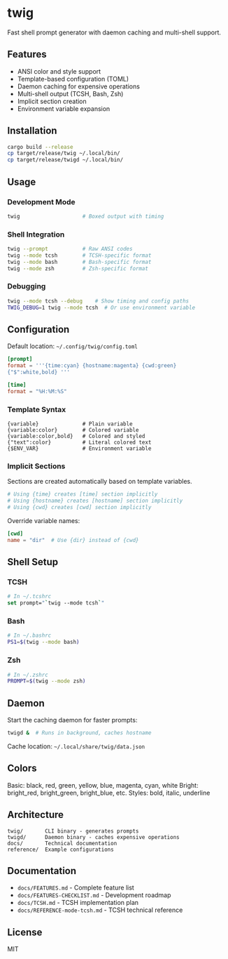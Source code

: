 # twig

Fast shell prompt generator with daemon caching and multi-shell support.

## Features

- ANSI color and style support
- Template-based configuration (TOML)
- Daemon caching for expensive operations
- Multi-shell output (TCSH, Bash, Zsh)
- Implicit section creation
- Environment variable expansion

## Installation

```bash
cargo build --release
cp target/release/twig ~/.local/bin/
cp target/release/twigd ~/.local/bin/
```

## Usage

### Development Mode
```bash
twig                    # Boxed output with timing
```

### Shell Integration
```bash
twig --prompt           # Raw ANSI codes
twig --mode tcsh        # TCSH-specific format
twig --mode bash        # Bash-specific format
twig --mode zsh         # Zsh-specific format
```

### Debugging
```bash
twig --mode tcsh --debug    # Show timing and config paths
TWIG_DEBUG=1 twig --mode tcsh  # Or use environment variable
```

## Configuration

Default location: `~/.config/twig/config.toml`

```toml
[prompt]
format = '''{time:cyan} {hostname:magenta} {cwd:green}
{"$":white,bold} '''

[time]
format = "%H:%M:%S"
```

### Template Syntax

```
{variable}              # Plain variable
{variable:color}        # Colored variable
{variable:color,bold}   # Colored and styled
{"text":color}          # Literal colored text
{$ENV_VAR}              # Environment variable
```

### Implicit Sections

Sections are created automatically based on template variables.

```toml
# Using {time} creates [time] section implicitly
# Using {hostname} creates [hostname] section implicitly
# Using {cwd} creates [cwd] section implicitly
```

Override variable names:

```toml
[cwd]
name = "dir"  # Use {dir} instead of {cwd}
```

## Shell Setup

### TCSH
```tcsh
# In ~/.tcshrc
set prompt="`twig --mode tcsh`"
```

### Bash
```bash
# In ~/.bashrc
PS1=$(twig --mode bash)
```

### Zsh
```zsh
# In ~/.zshrc
PROMPT=$(twig --mode zsh)
```

## Daemon

Start the caching daemon for faster prompts:

```bash
twigd &  # Runs in background, caches hostname
```

Cache location: `~/.local/share/twig/data.json`

## Colors

Basic: black, red, green, yellow, blue, magenta, cyan, white
Bright: bright_red, bright_green, bright_blue, etc.
Styles: bold, italic, underline

## Architecture

```
twig/       CLI binary - generates prompts
twigd/      Daemon binary - caches expensive operations
docs/       Technical documentation
reference/  Example configurations
```

## Documentation

- `docs/FEATURES.md` - Complete feature list
- `docs/FEATURES-CHECKLIST.md` - Development roadmap
- `docs/TCSH.md` - TCSH implementation plan
- `docs/REFERENCE-mode-tcsh.md` - TCSH technical reference

## License

MIT

